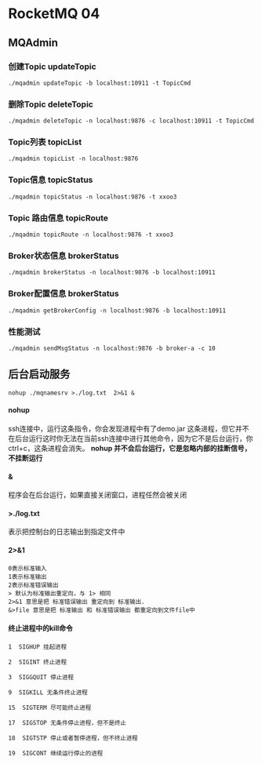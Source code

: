 # RocketMQ 04

## MQAdmin

### 创建Topic updateTopic

```
./mqadmin updateTopic -b localhost:10911 -t TopicCmd
```

### 删除Topic deleteTopic

```
./mqadmin deleteTopic -n localhost:9876 -c localhost:10911 -t TopicCmd
```

### Topic列表 topicList

```
./mqadmin topicList -n localhost:9876
```

### Topic信息 topicStatus

```
./mqadmin topicStatus -n localhost:9876 -t xxoo3
```

### Topic 路由信息 topicRoute

```
./mqadmin topicRoute -n localhost:9876 -t xxoo3

```



### Broker状态信息 brokerStatus

```
./mqadmin brokerStatus -n localhost:9876 -b localhost:10911
```

### Broker配置信息 brokerStatus

```
./mqadmin getBrokerConfig -n localhost:9876 -b localhost:10911

```



### 性能测试

```
./mqadmin sendMsgStatus -n localhost:9876 -b broker-a -c 10
```



## 后台启动服务

```
nohup ./mqnamesrv >./log.txt  2>&1 &
```

#### nohup

ssh连接中，运行这条指令，你会发现进程中有了demo.jar 这条进程，但它并不在后台运行这时你无法在当前ssh连接中进行其他命令，因为它不是后台运行，你ctrl+c，这条进程会消失。
**nohup 并不会后台运行，它是忽略内部的挂断信号，不挂断运行**

#### & 

程序会在后台运行，如果直接关闭窗口，进程任然会被关闭

#### >./log.txt

表示把控制台的日志输出到指定文件中

#### 2>&1

```
0表示标准输入
1表示标准输出
2表示标准错误输出
> 默认为标准输出重定向，与 1> 相同
2>&1 意思是把 标准错误输出 重定向到 标准输出.
&>file 意思是把 标准输出 和 标准错误输出 都重定向到文件file中
```

#### 终止进程中的kill命令

```
1  SIGHUP 挂起进程

2  SIGINT 终止进程

3  SIGGQUIT 停止进程

9  SIGKILL 无条件终止进程

15  SIGTERM 尽可能终止进程

17  SIGSTOP 无条件停止进程，但不是终止

18  SIGTSTP 停止或者暂停进程，但不终止进程

19  SIGCONT 继续运行停止的进程
```

### 